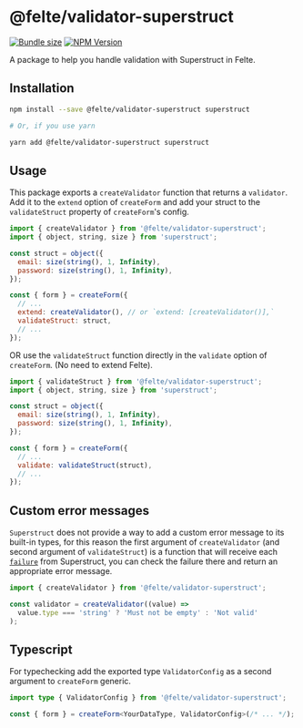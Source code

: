 # @felte/validator-superstruct

[![Bundle size](https://img.shields.io/bundlephobia/min/@felte/validator-superstruct)](https://bundlephobia.com/result?p=@felte/validator-superstruct)
[![NPM Version](https://img.shields.io/npm/v/@felte/validator-superstruct)](https://www.npmjs.com/package/@felte/validator-superstruct)

A package to help you handle validation with Superstruct in Felte.

## Installation

```sh
npm install --save @felte/validator-superstruct superstruct

# Or, if you use yarn

yarn add @felte/validator-superstruct superstruct
```

## Usage

This package exports a `createValidator` function that returns a `validator`. Add it to the `extend` option of `createForm` and add your struct to the `validateStruct` property of `createForm`'s config.

```javascript
import { createValidator } from '@felte/validator-superstruct';
import { object, string, size } from 'superstruct';

const struct = object({
  email: size(string(), 1, Infinity),
  password: size(string(), 1, Infinity),
});

const { form } = createForm({
  // ...
  extend: createValidator(), // or `extend: [createValidator()],`
  validateStruct: struct,
  // ...
});
```

OR use the `validateStruct` function directly in the `validate` option of `createForm`. (No need to extend Felte).

```javascript
import { validateStruct } from '@felte/validator-superstruct';
import { object, string, size } from 'superstruct';

const struct = object({
  email: size(string(), 1, Infinity),
  password: size(string(), 1, Infinity),
});

const { form } = createForm({
  // ...
  validate: validateStruct(struct),
  // ...
});
```

## Custom error messages

`Superstruct` does not provide a way to add a custom error message to its built-in types, for this reason the first argument of `createValidator` (and second argument of `validateStruct`) is a function that will receive each [`failure`](https://docs.superstructjs.org/api-reference/errors) from Superstruct, you can check the failure there and return an appropriate error message.

```javascript
import { createValidator } from '@felte/validator-superstruct';

const validator = createValidator((value) =>
  value.type === 'string' ? 'Must not be empty' : 'Not valid'
);
```

## Typescript

For typechecking add the exported type `ValidatorConfig` as a second argument to `createForm` generic.

```typescript
import type { ValidatorConfig } from '@felte/validator-superstruct';

const { form } = createForm<YourDataType, ValidatorConfig>(/* ... */);
```
